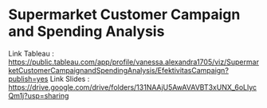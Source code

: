 # Supermarket Customer Campaign and Spending Analysis

Link Tableau : https://public.tableau.com/app/profile/vanessa.alexandra1705/viz/SupermarketCustomerCampaignandSpendingAnalysis/EfektivitasCampaign?publish=yes
Link Slides : https://drive.google.com/drive/folders/131NAAjU5AwAVAVBT3xUNX_6oLlycQm1j?usp=sharing
